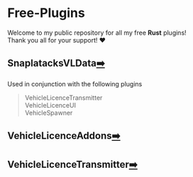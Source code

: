 # Free-Plugins
Welcome to my public repository for all my free **Rust** plugins!\
Thank you all for your support! ❤️
## SnaplatacksVLData[➡️](https://github.com/Snaplatack/Free-Plugins/blob/main/SnaplatacksVLData.cs)
Used in conjunction with the following plugins
> VehicleLicenceTransmitter\
> VehicleLicenceUI\
> VehicleSpawner
## VehicleLicenceAddons[➡️](https://github.com/Snaplatack/Free-Plugins/blob/main/VehicleLicenceAddons.cs)
## VehicleLicenceTransmitter[➡️](https://github.com/Snaplatack/Free-Plugins/blob/main/VehicleLicenceTransmitter.cs)
